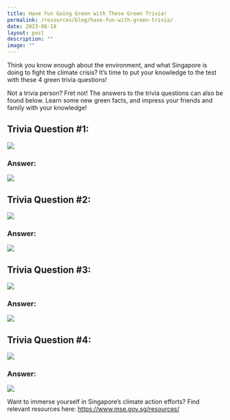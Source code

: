 ```yaml
---
title: Have Fun Going Green with These Green Trivia!
permalink: /resources/blog/have-fun-with-green-trivia/
date: 2023-08-18
layout: post
description: ""
image: ""
---
```

Think you know enough about the environment, and what Singapore is doing to fight the climate crisis? It’s time to put your knowledge to the test with these 4 green trivia questions!

Not a trivia person? Fret not! The answers to the trivia questions can also be found below. Learn some new green facts, and impress your friends and family with your knowledge!

## Trivia Question #1:

![](/images/Blog/greentrivia1a.jpg)

### Answer:

![](/images/Blog/greentrivia1b.jpg)

## Trivia Question #2:

![](/images/Blog/greentrivia2a.jpg)

### Answer:
![](/images/Blog/greentrivia2b.jpg)

## Trivia Question #3:

![](/images/Blog/greentrivia3a.jpg)

### Answer:

![](/images/Blog/greentrivia3b.jpg)

## Trivia Question #4:

![](/images/Blog/greentrivia4a.jpg)

### Answer:
![](/images/Blog/greentrivia4b.jpg)

Want to immerse yourself in Singapore’s climate action efforts? Find relevant resources here: https://www.mse.gov.sg/resources/